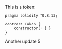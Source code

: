 This is a token: 

```
pragma solidity ^0.8.13;

contract Token {
    constructor() { }
}

```

Another update 5
